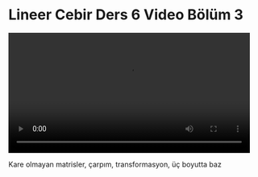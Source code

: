 # Lineer Cebir Ders 6 Video Bölüm 3

<video width="95%" controls>
    <source src="https://drive.google.com/uc?export=view&id=1q2yFMDPqAg5mkIYRZs1go__7Gt8PbsqH" type='video/mp4'>
</video>

Kare olmayan matrisler, çarpım, transformasyon, üç boyutta baz